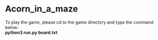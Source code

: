 # Acorn_in_a_maze

To play the game, please cd to the game directory and type the command below:<br/>
__python3 run.py board.txt__
